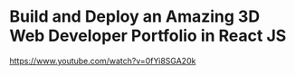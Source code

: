 # Build and Deploy an Amazing 3D Web Developer Portfolio in React JS
https://www.youtube.com/watch?v=0fYi8SGA20k
